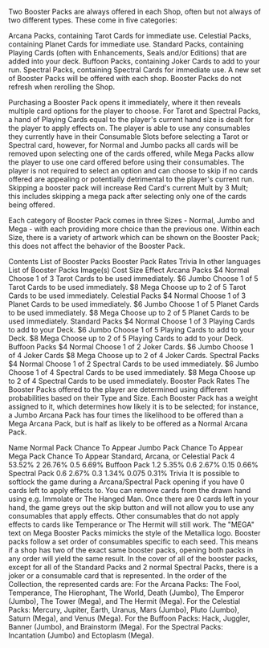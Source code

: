 Two Booster Packs are always offered in each Shop, often but not always of two different types. These come in five categories:

Arcana Packs, containing Tarot Cards for immediate use.
Celestial Packs, containing Planet Cards for immediate use.
Standard Packs, containing Playing Cards (often with Enhancements, Seals and/or Editions) that are added into your deck.
Buffoon Packs, containing Joker Cards to add to your run.
Spectral Packs, containing Spectral Cards for immediate use.
A new set of Booster Packs will be offered with each shop. Booster Packs do not refresh when rerolling the Shop.

Purchasing a Booster Pack opens it immediately, where it then reveals multiple card options for the player to choose. For Tarot and Spectral Packs, a hand of Playing Cards equal to the player's current hand size is dealt for the player to apply effects on. The player is able to use any consumables they currently have in their Consumable Slots before selecting a Tarot or Spectral card, however, for Normal and Jumbo packs all cards will be removed upon selecting one of the cards offered, while Mega Packs allow the player to use one card offered before using their consumables. The player is not required to select an option and can choose to skip if no cards offered are appealing or potentially detrimental to the player's current run. Skipping a booster pack will increase  Red Card's current Mult by 3 Mult; this includes skipping a mega pack after selecting only one of the cards being offered.

Each category of Booster Pack comes in three Sizes - Normal, Jumbo and Mega - with each providing more choice than the previous one. Within each Size, there is a variety of artwork which can be shown on the Booster Pack; this does not affect the behavior of the Booster Pack.


Contents
List of Booster Packs
Booster Pack Rates
Trivia
In other languages
List of Booster Packs
Image(s)	Cost	Size	Effect
Arcana Packs
   	$4	Normal	Choose 1 of 3 Tarot Cards to be used immediately.
 	$6	Jumbo	Choose 1 of 5 Tarot Cards to be used immediately.
 	$8	Mega	Choose up to 2 of 5 Tarot Cards to be used immediately.
Celestial Packs
   	$4	Normal	Choose 1 of 3 Planet Cards to be used immediately.
 	$6	Jumbo	Choose 1 of 5 Planet Cards to be used immediately.
 	$8	Mega	Choose up to 2 of 5 Planet Cards to be used immediately.
Standard Packs
   	$4	Normal	Choose 1 of 3 Playing Cards to add to your Deck.
 	$6	Jumbo	Choose 1 of 5 Playing Cards to add to your Deck.
 	$8	Mega	Choose up to 2 of 5 Playing Cards to add to your Deck.
Buffoon Packs
 	$4	Normal	Choose 1 of 2 Joker Cards.
	$6	Jumbo	Choose 1 of 4 Joker Cards
	$8	Mega	Choose up to 2 of 4 Joker Cards.
Spectral Packs
 	$4	Normal	Choose 1 of 2 Spectral Cards to be used immediately.
	$6	Jumbo	Choose 1 of 4 Spectral Cards to be used immediately.
	$8	Mega	Choose up to 2 of 4 Spectral Cards to be used immediately.
Booster Pack Rates
The Booster Packs offered to the player are determined using different probabilities based on their Type and Size. Each Booster Pack has a weight assigned to it, which determines how likely it is to be selected; for instance, a Jumbo Arcana Pack has four times the likelihood to be offered than a Mega Arcana Pack, but is half as likely to be offered as a Normal Arcana Pack.

Name	Normal Pack	Chance To Appear	Jumbo Pack	Chance To Appear	Mega Pack	Chance To Appear
Standard, Arcana, or Celestial Pack	4	53.52%	2	26.76%	0.5	6.69%
Buffoon Pack	1.2	5.35%	0.6	2.67%	0.15	0.66%
Spectral Pack	0.6	2.67%	0.3	1.34%	0.075	0.31%
Trivia
It is possible to softlock the game during a Arcana/Spectral Pack opening if you have 0 cards left to apply effects to. You can remove cards from the drawn hand using e.g.  Immolate or  The Hanged Man. Once there are 0 cards left in your hand, the game greys out the skip button and will not allow you to use any consumables that apply effects. Other consumables that do not apply effects to cards like  Temperance or  The Hermit will still work.
The "MEGA" text on Mega Booster Packs mimicks the style of the Metallica logo.
Booster packs follow a set order of consumables specific to each seed. This means if a shop has two of the exact same booster packs, opening both packs in any order will yield the same result.
In the cover of all of the booster packs, except for all of the Standard Packs and 2 normal Spectral Packs, there is a joker or a consumable card that is represented. In the order of the Collection, the represented cards are:
For the Arcana Packs:  The Fool,  Temperance,  The Hierophant,  The World,  Death (Jumbo),  The Emperor (Jumbo),  The Tower (Mega), and  The Hermit (Mega).
For the Celestial Packs:  Mercury,  Jupiter,  Earth,  Uranus,  Mars (Jumbo),  Pluto (Jumbo),  Saturn (Mega), and  Venus (Mega).
For the Buffoon Packs:  Hack,  Juggler,  Banner (Jumbo), and  Brainstorm (Mega).
For the Spectral Packs:  Incantation (Jumbo) and  Ectoplasm (Mega).